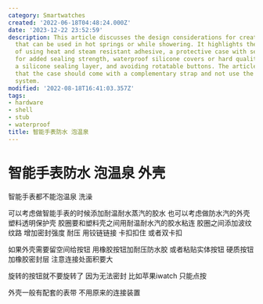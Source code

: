 ```yaml
---
category: Smartwatches
created: '2022-06-18T04:48:24.000Z'
date: '2023-12-22 23:52:59'
description: This article discusses the design considerations for creating a smartwatch
  that can be used in hot springs or while showering. It highlights the importance
  of using heat and steam resistant adhesive, a protective case with sealant, ridges
  for added sealing strength, waterproof silicone covers or hard quality buttons with
  a silicone sealing layer, and avoiding rotatable buttons. The article also suggests
  that the case should come with a complementary strap and not use the original attachment
  system.
modified: '2022-08-18T16:41:03.357Z'
tags:
- hardware
- shell
- stub
- waterproof
title: 智能手表防水 泡温泉
---
```


# 智能手表防水 泡温泉 外壳

智能手表都不能泡温泉 洗澡

可以考虑做智能手表的时候添加耐温耐水蒸汽的胶水 也可以考虑做防水汽的外壳 塑料透明保护壳 胶圈要和塑料壳之间用耐温耐水汽的胶水粘连 胶圈之间添加波纹 纹路 增加密封强度 耐压 用铰链链接 卡扣扣住 或者双卡扣

如果外壳需要留空间给按钮 用橡胶按钮加耐压防水胶 或者粘贴实体按钮 硬质按钮加橡胶密封层 注意连接处面积要大

旋转的按钮就不要旋转了 因为无法密封 比如苹果iwatch 只能点按

外壳一般有配套的表带 不用原来的连接装置
